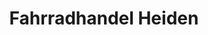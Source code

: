 ---
title: "Fahrradhandel Heiden"
url: /stralsund/fahrradhandel-heiden-maxim-gorki-strasse/
shop: Fahrrad
---